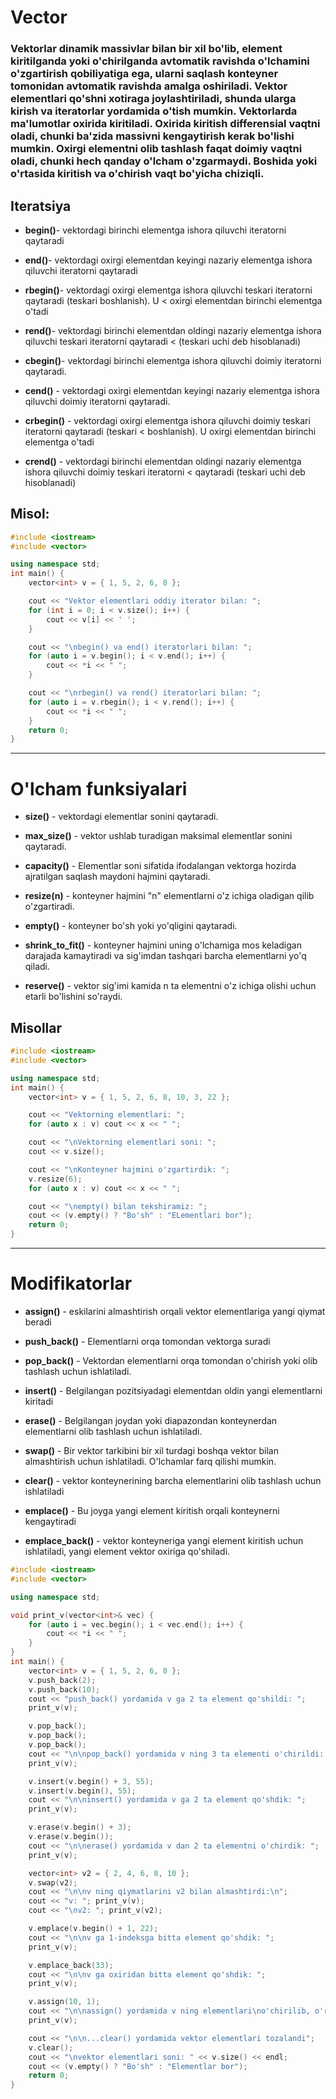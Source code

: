 # Vector

<h3>Vektorlar dinamik massivlar bilan bir xil bo'lib, element kiritilganda yoki o'chirilganda avtomatik ravishda o'lchamini o'zgartirish qobiliyatiga ega, ularni saqlash konteyner tomonidan avtomatik ravishda amalga oshiriladi. Vektor elementlari qo'shni xotiraga joylashtiriladi, shunda ularga kirish va iteratorlar yordamida o'tish mumkin. Vektorlarda ma'lumotlar oxirida kiritiladi. Oxirida kiritish differensial vaqtni oladi, chunki ba'zida massivni kengaytirish kerak bo'lishi mumkin. Oxirgi elementni olib tashlash faqat doimiy vaqtni oladi, chunki hech qanday o'lcham o'zgarmaydi. Boshida yoki o'rtasida kiritish va o'chirish vaqt bo'yicha chiziqli.</h3>

## Iteratsiya

-   **begin()**- vektordagi birinchi elementga ishora qiluvchi iteratorni qaytaradi

-   **end()**- vektordagi oxirgi elementdan keyingi nazariy elementga ishora qiluvchi iteratorni qaytaradi

-   **rbegin()**- vektordagi oxirgi elementga ishora qiluvchi teskari iteratorni qaytaradi (teskari boshlanish). U < oxirgi elementdan birinchi elementga o'tadi

-   **rend()**- vektordagi birinchi elementdan oldingi nazariy elementga ishora qiluvchi teskari iteratorni qaytaradi < (teskari uchi deb hisoblanadi)

-   **cbegin()**- vektordagi birinchi elementga ishora qiluvchi doimiy iteratorni qaytaradi.

-   **cend()** - vektordagi oxirgi elementdan keyingi nazariy elementga ishora qiluvchi doimiy iteratorni qaytaradi.

-   **crbegin()** - vektordagi oxirgi elementga ishora qiluvchi doimiy teskari iteratorni qaytaradi (teskari < boshlanish). U oxirgi elementdan birinchi elementga o'tadi

-   **crend()** - vektordagi birinchi elementdan oldingi nazariy elementga ishora qiluvchi doimiy teskari iteratorni < qaytaradi (teskari uchi deb hisoblanadi)

## Misol:

```cpp
#include <iostream>
#include <vector>

using namespace std;
int main() {
    vector<int> v = { 1, 5, 2, 6, 8 };

    cout << "Vektor elementlari oddiy iterator bilan: ";
    for (int i = 0; i < v.size(); i++) {
        cout << v[i] << ' ';
    }

    cout << "\nbegin() va end() iteratorlari bilan: ";
    for (auto i = v.begin(); i < v.end(); i++) {
        cout << *i << " ";
    }

    cout << "\nrbegin() va rend() iteratorlari bilan: ";
    for (auto i = v.rbegin(); i < v.rend(); i++) {
        cout << *i << " ";
    }
    return 0;
}
```

---

# O'lcham funksiyalari

-   **size()** - vektordagi elementlar sonini qaytaradi.

-   **max_size()** - vektor ushlab turadigan maksimal elementlar sonini qaytaradi.

-   **capacity()** - Elementlar soni sifatida ifodalangan vektorga hozirda ajratilgan saqlash maydoni hajmini qaytaradi.

-   **resize(n)** - konteyner hajmini "n" elementlarni o'z ichiga oladigan qilib o'zgartiradi.

-   **empty()** - konteyner bo'sh yoki yo'qligini qaytaradi.

-   **shrink_to_fit()** - konteyner hajmini uning o'lchamiga mos keladigan darajada kamaytiradi va sig'imdan tashqari barcha elementlarni yo'q qiladi.

-   **reserve()** - vektor sig'imi kamida n ta elementni o'z ichiga olishi uchun etarli bo'lishini so'raydi.

## Misollar

```cpp
#include <iostream>
#include <vector>

using namespace std;
int main() {
    vector<int> v = { 1, 5, 2, 6, 8, 10, 3, 22 };

    cout << "Vektorning elementlari: ";
    for (auto x : v) cout << x << " ";

    cout << "\nVektorning elementlari soni: ";
    cout << v.size();

    cout << "\nKonteyner hajmini o'zgartirdik: ";
    v.resize(6);
    for (auto x : v) cout << x << " ";

    cout << "\nempty() bilan tekshiramiz: ";
    cout << (v.empty() ? "Bo'sh" : "ELementlari bor");
    return 0;
}
```

---

# Modifikatorlar

-   **assign()** - eskilarini almashtirish orqali vektor elementlariga yangi qiymat beradi

-   **push_back()** - Elementlarni orqa tomondan vektorga suradi

-   **pop_back()** - Vektordan elementlarni orqa tomondan o'chirish yoki olib tashlash uchun ishlatiladi.

-   **insert()** - Belgilangan pozitsiyadagi elementdan oldin yangi elementlarni kiritadi

-   **erase()** - Belgilangan joydan yoki diapazondan konteynerdan elementlarni olib tashlash uchun ishlatiladi.

-   **swap()** - Bir vektor tarkibini bir xil turdagi boshqa vektor bilan almashtirish uchun ishlatiladi. O'lchamlar farq qilishi mumkin.

-   **clear()** - vektor konteynerining barcha elementlarini olib tashlash uchun ishlatiladi

+   **emplace()** - Bu joyga yangi element kiritish orqali konteynerni kengaytiradi

+   **emplace_back()** - vektor konteyneriga yangi element kiritish uchun ishlatiladi, yangi element vektor oxiriga qo'shiladi.
```cpp
#include <iostream>
#include <vector>

using namespace std;

void print_v(vector<int>& vec) {
    for (auto i = vec.begin(); i < vec.end(); i++) {
        cout << *i << " ";
    }
}
int main() {
    vector<int> v = { 1, 5, 2, 6, 8 };
    v.push_back(2);
    v.push_back(10);
    cout << "push_back() yordamida v ga 2 ta element qo'shildi: ";
    print_v(v);

    v.pop_back();
    v.pop_back();
    v.pop_back();
    cout << "\n\npop_back() yordamida v ning 3 ta elementi o'chirildi: ";
    print_v(v);

    v.insert(v.begin() + 3, 55);
    v.insert(v.begin(), 55);
    cout << "\n\ninsert() yordamida v ga 2 ta element qo'shdik: ";
    print_v(v);

    v.erase(v.begin() + 3);
    v.erase(v.begin());
    cout << "\n\nerase() yordamida v dan 2 ta elementni o'chirdik: ";
    print_v(v);

    vector<int> v2 = { 2, 4, 6, 8, 10 };
    v.swap(v2);
    cout << "\n\nv ning qiymatlarini v2 bilan almashtirdi:\n";
    cout << "v: "; print_v(v);
    cout << "\nv2: "; print_v(v2);

    v.emplace(v.begin() + 1, 22);
    cout << "\n\nv ga 1-indeksga bitta element qo'shdik: ";
    print_v(v);

    v.emplace_back(33);
    cout << "\n\nv ga oxiridan bitta element qo'shdik: ";
    print_v(v);

    v.assign(10, 1);
    cout << "\n\nassign() yordamida v ning elementlari\no'chirilib, o'rniga 10 ta 1 yozildi: ";
    print_v(v);

    cout << "\n\n...clear() yordamida vektor elementlari tozalandi";
    v.clear();
    cout << "\nvektor elementlari soni: " << v.size() << endl;
    cout << (v.empty() ? "Bo'sh" : "Elementlar bor");
    return 0;
}
```